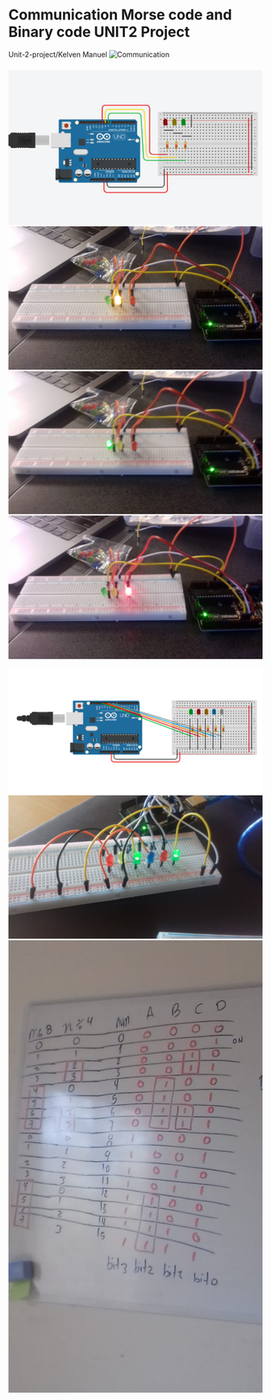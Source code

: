 # Communication Morse code and Binary code UNIT2 Project
Unit-2-project/Kelven Manuel 
![Communication]()

### 
![Arduino](luz.jpg)
![Arduino](luz1.jpg)
![Arduino](luz2.jpg)
![Arduino](luz3.jpg)

![Arduino](ARD5.jpg)
![Arduino](ARD3.jpg)
![Arduino](ARD4.jpg)
